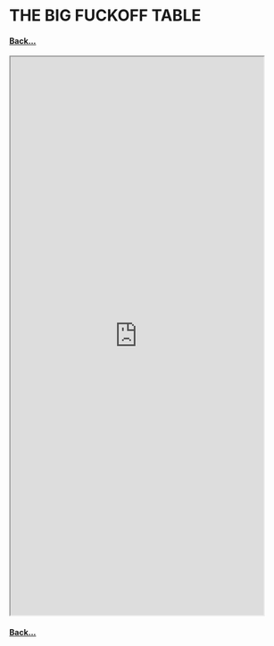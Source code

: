 # THE BIG FUCKOFF TABLE
#### [Back...](../../index.md)

<iframe src="https://docs.google.com/spreadsheets/d/e/2PACX-1vQdvtKbrztd-_mOWbu--t2whJO0bl9O_7mtQUPdFmSXEpsauT-MOvfEneEn4NB96q1Tc-53Er2iVB8C/pubhtml?gid=0&amp;single=true&amp;widget=true&amp;headers=false&amp;width=1400&amp;height=900" style="margin: auto;height: 1000px; width: 1800px; max-width: 90%;max-height:90%;"></iframe>

#### [Back...](../../index.md)